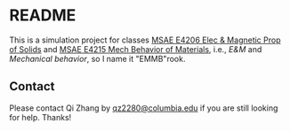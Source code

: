 # README

This is a simulation project for classes [MSAE E4206 Elec & Magnetic Prop of Solids](https://www.coursicle.com/columbia/courses/MSAE/E4206/) and [MSAE E4215 Mech Behavior of Materials](https://www.coursicle.com/columbia/courses/MSAE/E4215/), i.e., *E&M* and *Mechanical behavior*, so I name it "EMMB"rook.

## Contact

Please contact Qi Zhang by [qz2280@columbia.edu](mailto:qz2280@columbia.edu) if you are still looking for help. Thanks!
